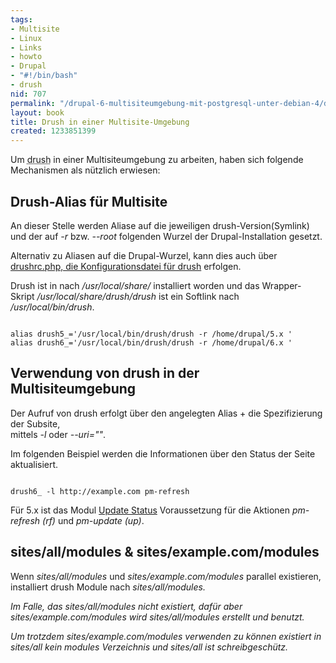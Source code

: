 ```yaml
---
tags:
- Multisite
- Linux
- Links
- howto
- Drupal
- "#!/bin/bash"
- drush
nid: 707
permalink: "/drupal-6-multisiteumgebung-mit-postgresql-unter-debian-4/drush-in-einer-multisite-umgebung.html"
layout: book
title: Drush in einer Multisite-Umgebung
created: 1233851399
---
```

Um <acronym title="Drupal Shell">drush</acronym> in einer Multisiteumgebung zu arbeiten, haben sich folgende Mechanismen als nützlich erwiesen:
<!--break-->
<h2>Drush-Alias für Multisite</h2>
An dieser Stelle werden Aliase auf die jeweiligen drush-Version(Symlink) und der auf <i>-r</i> bzw. <i>--root</i> folgenden Wurzel der Drupal-Installation gesetzt.
<p>Alternativ zu Aliasen auf die Drupal-Wurzel, kann dies auch über 
<a href="/drush-die-drupal-shell/drushrc-php.html">drushrc.php, die Konfigurationsdatei für drush</a> erfolgen.</p>

<p>
Drush ist in nach <i>/usr/local/share/</i> installiert worden und das Wrapper-Skript <i>/usr/local/share/drush/drush</i> ist ein Softlink nach <i>/usr/local/bin/drush</i>. 
</p>

<code>
alias drush5_='/usr/local/bin/drush/drush -r /home/drupal/5.x '
alias drush6_='/usr/local/bin/drush/drush -r /home/drupal/6.x '
</code>

<h2>Verwendung von drush in der Multisiteumgebung</h2>
Der Aufruf von drush erfolgt über den angelegten Alias + die Spezifizierung der Subsite,<br />mittels <i>-l</i> oder <i>--uri=""</i>.
<p>
Im folgenden Beispiel werden die Informationen über den Status der Seite aktualisiert.
<p>

<code>
drush6_ -l http://example.com pm-refresh
</code>

Für 5.x ist das Modul <a href="http://drupal.org/project/update_status">Update Status</a> Voraussetzung für die Aktionen <i>pm-refresh (rf)</i> und <i>pm-update (up)</i>.

<h2>sites/all/modules & sites/example.com/modules</h2>
Wenn <i>sites/all/modules</i> und <i>sites/example.com/modules</i> parallel existieren, installiert drush Module nach <i>sites/all/modules<i>.
<p>Im Falle, das <i>sites/all/modules<i>  nicht existiert, dafür aber <i>sites/example.com/modules</i> wird <i>sites/all/modules<i> erstellt und benutzt.
</p>
Um trotzdem <i>sites/example.com/modules</i> verwenden zu können existiert in <i>sites/all</i> kein <i>modules</i> Verzeichnis und <i>sites/all</i> ist schreibgeschütz.
